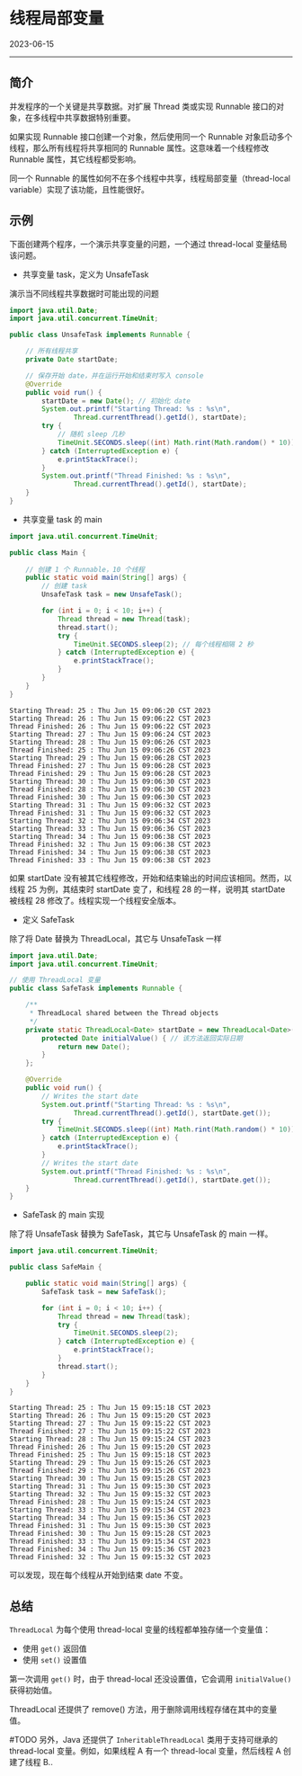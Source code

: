 # 线程局部变量

2023-06-15
****
## 简介

并发程序的一个关键是共享数据。对扩展 Thread 类或实现 Runnable 接口的对象，在多线程中共享数据特别重要。

如果实现 Runnable 接口创建一个对象，然后使用同一个 Runnable 对象启动多个线程，那么所有线程将共享相同的 Runnable 属性。这意味着一个线程修改 Runnable 属性，其它线程都受影响。

同一个 Runnable 的属性如何不在多个线程中共享，线程局部变量（thread-local variable）实现了该功能，且性能很好。


## 示例

下面创建两个程序，一个演示共享变量的问题，一个通过 thread-local 变量结局该问题。

- 共享变量 task，定义为 UnsafeTask

演示当不同线程共享数据时可能出现的问题

```java
import java.util.Date;
import java.util.concurrent.TimeUnit;

public class UnsafeTask implements Runnable {

    // 所有线程共享
    private Date startDate;

    // 保存开始 date，并在运行开始和结束时写入 console
    @Override
    public void run() {
        startDate = new Date(); // 初始化 date
        System.out.printf("Starting Thread: %s : %s\n",
                Thread.currentThread().getId(), startDate);
        try {
	        // 随机 sleep 几秒
            TimeUnit.SECONDS.sleep((int) Math.rint(Math.random() * 10));
        } catch (InterruptedException e) {
            e.printStackTrace();
        }
        System.out.printf("Thread Finished: %s : %s\n",
                Thread.currentThread().getId(), startDate);
    }
}
```

- 共享变量 task 的 main 

```java
import java.util.concurrent.TimeUnit;

public class Main {
    
    // 创建 1 个 Runnable，10 个线程
    public static void main(String[] args) {
        // 创建 task
        UnsafeTask task = new UnsafeTask();

        for (int i = 0; i < 10; i++) {
            Thread thread = new Thread(task);
            thread.start();
            try {
                TimeUnit.SECONDS.sleep(2); // 每个线程相隔 2 秒
            } catch (InterruptedException e) {
                e.printStackTrace();
            }
        }
    }
}
```

```
Starting Thread: 25 : Thu Jun 15 09:06:20 CST 2023
Starting Thread: 26 : Thu Jun 15 09:06:22 CST 2023
Thread Finished: 26 : Thu Jun 15 09:06:22 CST 2023
Starting Thread: 27 : Thu Jun 15 09:06:24 CST 2023
Starting Thread: 28 : Thu Jun 15 09:06:26 CST 2023
Thread Finished: 25 : Thu Jun 15 09:06:26 CST 2023
Starting Thread: 29 : Thu Jun 15 09:06:28 CST 2023
Thread Finished: 27 : Thu Jun 15 09:06:28 CST 2023
Thread Finished: 29 : Thu Jun 15 09:06:28 CST 2023
Starting Thread: 30 : Thu Jun 15 09:06:30 CST 2023
Thread Finished: 28 : Thu Jun 15 09:06:30 CST 2023
Thread Finished: 30 : Thu Jun 15 09:06:30 CST 2023
Starting Thread: 31 : Thu Jun 15 09:06:32 CST 2023
Thread Finished: 31 : Thu Jun 15 09:06:32 CST 2023
Starting Thread: 32 : Thu Jun 15 09:06:34 CST 2023
Starting Thread: 33 : Thu Jun 15 09:06:36 CST 2023
Starting Thread: 34 : Thu Jun 15 09:06:38 CST 2023
Thread Finished: 32 : Thu Jun 15 09:06:38 CST 2023
Thread Finished: 34 : Thu Jun 15 09:06:38 CST 2023
Thread Finished: 33 : Thu Jun 15 09:06:38 CST 2023
```

如果 startDate 没有被其它线程修改，开始和结束输出的时间应该相同。然而，以线程 25 为例，其结束时 startDate 变了，和线程 28  的一样，说明其 startDate 被线程 28 修改了。线程实现一个线程安全版本。

- 定义 SafeTask

除了将 Date 替换为 ThreadLocal，其它与 UnsafeTask 一样

```java
import java.util.Date;
import java.util.concurrent.TimeUnit;

// 使用 ThreadLocal 变量
public class SafeTask implements Runnable {

    /**
     * ThreadLocal shared between the Thread objects
     */
    private static ThreadLocal<Date> startDate = new ThreadLocal<Date>() {
        protected Date initialValue() { // 该方法返回实际日期
            return new Date();
        }
    };

    @Override
    public void run() {
        // Writes the start date
        System.out.printf("Starting Thread: %s : %s\n",
                Thread.currentThread().getId(), startDate.get());
        try {
            TimeUnit.SECONDS.sleep((int) Math.rint(Math.random() * 10));
        } catch (InterruptedException e) {
            e.printStackTrace();
        }
        // Writes the start date
        System.out.printf("Thread Finished: %s : %s\n",
                Thread.currentThread().getId(), startDate.get());
    }
}
```

- SafeTask 的 main 实现

除了将 UnsafeTask 替换为 SafeTask，其它与 UnsafeTask 的 main 一样。

```java
import java.util.concurrent.TimeUnit;

public class SafeMain {

    public static void main(String[] args) {
        SafeTask task = new SafeTask();

        for (int i = 0; i < 10; i++) {
            Thread thread = new Thread(task);
            try {
                TimeUnit.SECONDS.sleep(2);
            } catch (InterruptedException e) {
                e.printStackTrace();
            }
            thread.start();
        }
    }
}
```

```
Starting Thread: 25 : Thu Jun 15 09:15:18 CST 2023
Starting Thread: 26 : Thu Jun 15 09:15:20 CST 2023
Starting Thread: 27 : Thu Jun 15 09:15:22 CST 2023
Thread Finished: 27 : Thu Jun 15 09:15:22 CST 2023
Starting Thread: 28 : Thu Jun 15 09:15:24 CST 2023
Thread Finished: 26 : Thu Jun 15 09:15:20 CST 2023
Thread Finished: 25 : Thu Jun 15 09:15:18 CST 2023
Starting Thread: 29 : Thu Jun 15 09:15:26 CST 2023
Thread Finished: 29 : Thu Jun 15 09:15:26 CST 2023
Starting Thread: 30 : Thu Jun 15 09:15:28 CST 2023
Starting Thread: 31 : Thu Jun 15 09:15:30 CST 2023
Starting Thread: 32 : Thu Jun 15 09:15:32 CST 2023
Thread Finished: 28 : Thu Jun 15 09:15:24 CST 2023
Starting Thread: 33 : Thu Jun 15 09:15:34 CST 2023
Starting Thread: 34 : Thu Jun 15 09:15:36 CST 2023
Thread Finished: 31 : Thu Jun 15 09:15:30 CST 2023
Thread Finished: 30 : Thu Jun 15 09:15:28 CST 2023
Thread Finished: 33 : Thu Jun 15 09:15:34 CST 2023
Thread Finished: 34 : Thu Jun 15 09:15:36 CST 2023
Thread Finished: 32 : Thu Jun 15 09:15:32 CST 2023
```

可以发现，现在每个线程从开始到结束 date 不变。

## 总结

`ThreadLocal` 为每个使用 thread-local 变量的线程都单独存储一个变量值：

- 使用 `get()` 返回值
- 使用 `set()` 设置值

第一次调用 `get()` 时，由于 thread-local 还没设置值，它会调用 `initialValue()` 获得初始值。

ThreadLocal 还提供了 remove() 方法，用于删除调用线程存储在其中的变量值。

#TODO
另外，Java 还提供了 `InheritableThreadLocal` 类用于支持可继承的 thread-local 变量。例如，如果线程 A 有一个 thread-local 变量，然后线程 A 创建了线程 B..
